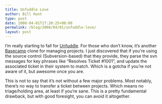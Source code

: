 ```yaml
---
title: Unfuddle Love
author: Bill Hunt
type: post
date: 2008-04-01T17:20:25+00:00
permalink: /blog/2008/04/01/unfuddle-love/
layout: post
---
```

I&#8217;m really starting to fall for <a href="http://unfuddle.com/" title="Unfuddle" target="_blank">Unfuddle</a>. For those who don&#8217;t know, it&#8217;s another <a href="http://www.basecamphq.com/" title="Basecamp" target="_blank">Basecamp</a> clone for managing projects. I just discovered that if you&#8217;re using the source control (Subversion-based) that they provide, they parse the svn messages for key phrases like &#8220;Resolves Ticket #1001&#8221;, and update the associated ticket in their system to match. Which is a gotcha if you&#8217;re not aware of it, but awesome once you are.<!--more-->

This is not to say that it&#8217;s not without a few major problems. Most notably, there&#8217;s no way to transfer a ticket between projects. Which means no triage/holding area, at least if you&#8217;re sane. This is a pretty fundamental drawback, but with good foresight, you can avoid it altogether.